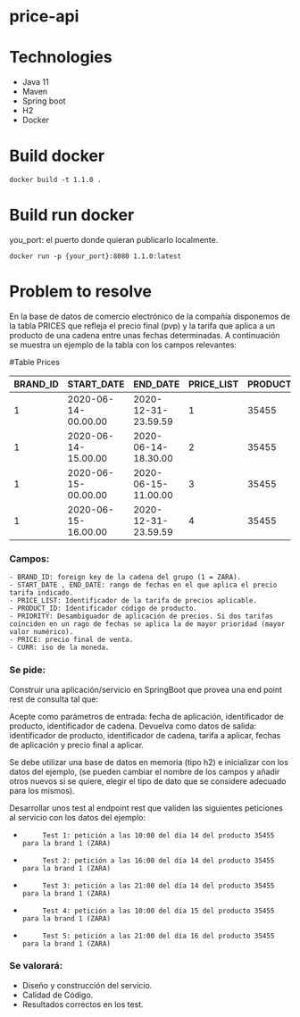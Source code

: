# price-api

# Technologies

 - Java 11
 - Maven
 - Spring boot
 - H2
 - Docker

# Build docker

```shell
docker build -t 1.1.0 .
```
# Build run docker

you_port: el puerto donde quieran publicarlo localmente.

```shell
docker run -p {your_port}:8080 1.1.0:latest
```

# Problem to resolve

En la base de datos de comercio electrónico de la compañía disponemos de la tabla PRICES que refleja el precio final (pvp) y la tarifa que aplica a un producto de una cadena entre unas fechas determinadas. A continuación se muestra un ejemplo de la tabla con los campos relevantes:

#Table Prices


| BRAND_ID | START_DATE | END_DATE | PRICE_LIST | PRODUCT_ID | PRIORITY | PRICE | CURR |
| ------------- | ------------- | ------------- | ------------- | ------------- | ------------- | ------------- | ------------- |
| 1  | 2020-06-14-00.00.00  | 2020-12-31-23.59.59  | 1  | 35455  | 0  | 35.50  | EUR  |
| 1  | 2020-06-14-15.00.00  | 2020-06-14-18.30.00  | 2  | 35455  | 1  | 25.45  | EUR  |
| 1  | 2020-06-15-00.00.00  | 2020-06-15-11.00.00  | 3  | 35455  | 1  | 30.50  | EUR  |
| 1  | 2020-06-15-16.00.00  | 2020-12-31-23.59.59  | 4  | 35455  | 1  | 38.95  | EUR  |


### Campos:

    - BRAND_ID: foreign key de la cadena del grupo (1 = ZARA).
    - START_DATE , END_DATE: rango de fechas en el que aplica el precio tarifa indicado.
    - PRICE_LIST: Identificador de la tarifa de precios aplicable.
    - PRODUCT_ID: Identificador código de producto.
    - PRIORITY: Desambiguador de aplicación de precios. Si dos tarifas coinciden en un rago de fechas se aplica la de mayor prioridad (mayor valor numérico).
    - PRICE: precio final de venta.
    - CURR: iso de la moneda.

### Se pide:

Construir una aplicación/servicio en SpringBoot que provea una end point rest de consulta  tal que:

Acepte como parámetros de entrada: fecha de aplicación, identificador de producto, identificador de cadena.
Devuelva como datos de salida: identificador de producto, identificador de cadena, tarifa a aplicar, fechas de aplicación y precio final a aplicar.

Se debe utilizar una base de datos en memoria (tipo h2) e inicializar con los datos del ejemplo, (se pueden cambiar el nombre de los campos y añadir otros nuevos si se quiere, elegir el tipo de dato que se considere adecuado para los mismos).

Desarrollar unos test al endpoint rest que  validen las siguientes peticiones al servicio con los datos del ejemplo:

-          Test 1: petición a las 10:00 del día 14 del producto 35455   para la brand 1 (ZARA)
-          Test 2: petición a las 16:00 del día 14 del producto 35455   para la brand 1 (ZARA)
-          Test 3: petición a las 21:00 del día 14 del producto 35455   para la brand 1 (ZARA)
-          Test 4: petición a las 10:00 del día 15 del producto 35455   para la brand 1 (ZARA)
-          Test 5: petición a las 21:00 del día 16 del producto 35455   para la brand 1 (ZARA)


### Se valorará:

- Diseño y construcción del servicio.
- Calidad de Código.
- Resultados correctos en los test.